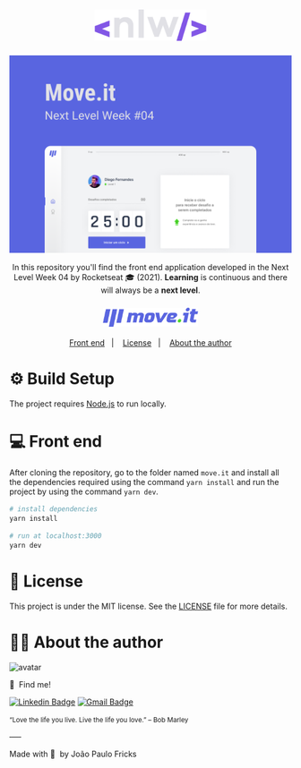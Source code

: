 <h1 align="center">
  <img alt="Next Level Week" src=".github/nlw.svg" width="200" />
</h1>

<img alt="Next Level Week #04" src=".github/cover-move.it.png" /> <br/>

<p align="center">In this repository you'll find the front end application developed in the Next Level Week 04 by Rocketseat 🎓 (2021). <strong>Learning</strong> is continuous and there will always be a <strong>next level</strong>.</p>

<h3 align="center">
  <img alt="move.it" src=".github/logo-full.svg" width="170" /> <br/>
</h3>

<p align="center">
  <a href="#computer-front-end">Front end</a>&nbsp;&nbsp;&nbsp;|&nbsp;&nbsp;&nbsp;
  <a href="#memo-license">License</a>&nbsp;&nbsp;&nbsp;|&nbsp;&nbsp;&nbsp;
  <a href="#man_technologist-about-the-author">About the author</a>
</p>

# :gear: Build Setup

The project requires [Node.js](https://nodejs.org/) to run locally.

# :computer: Front end

After cloning the repository, go to the folder named `move.it` and install all the dependencies required using the command `yarn install` and run the project by using the command `yarn dev`.

```bash
# install dependencies
yarn install
```

```bash
# run at localhost:3000
yarn dev
```

# :memo: License

This project is under the MIT license. See the [LICENSE](LICENSE.md) file for more details.

# :man_technologist: About the author

<img src="https://github.com/jpcmf.png" width="100px;" alt="avatar"/>

:wolf:&nbsp; Find me!

[![Linkedin Badge](https://img.shields.io/badge/-joaopaulo80-blue?style=flat-square&logo=Linkedin&logoColor=white&link=https://www.linkedin.com/in/joaopaulo80/)](https://www.linkedin.com/in/joaopaulo80/)
[![Gmail Badge](https://img.shields.io/badge/-jpfricks@gmail.com-c14438?style=flat-square&logo=Gmail&logoColor=white&link=mailto:jpfricks@gmail.com)](mailto:jpfricks@gmail.com)

<small>“Love the life you live. Live the life you love.” – Bob Marley</small>

–––

Made with :purple_heart:&nbsp; by João Paulo Fricks
